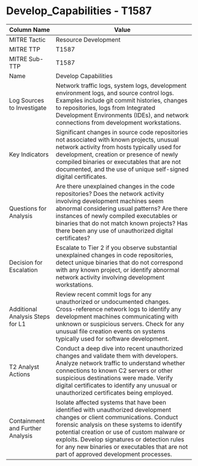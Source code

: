# Develop_Capabilities - T1587

| Column Name | Value |
|-------------|-------|
| MITRE Tactic | Resource Development |
| MITRE TTP | T1587 |
| MITRE Sub-TTP | T1587 |
| Name | Develop Capabilities |
| Log Sources to Investigate | Network traffic logs, system logs, development environment logs, and source control logs. Examples include git commit histories, changes to repositories, logs from Integrated Development Environments (IDEs), and network connections from development workstations. |
| Key Indicators | Significant changes in source code repositories not associated with known projects, unusual network activity from hosts typically used for development, creation or presence of newly compiled binaries or executables that are not documented, and the use of unique self-signed digital certificates. |
| Questions for Analysis | Are there unexplained changes in the code repositories? Does the network activity involving development machines seem abnormal considering usual patterns? Are there instances of newly compiled executables or binaries that do not match known projects? Has there been any use of unauthorized digital certificates? |
| Decision for Escalation | Escalate to Tier 2 if you observe substantial unexplained changes in code repositories, detect unique binaries that do not correspond with any known project, or identify abnormal network activity involving development workstations. |
| Additional Analysis Steps for L1 | Review recent commit logs for any unauthorized or undocumented changes. Cross-reference network logs to identify any development machines communicating with unknown or suspicious servers. Check for any unusual file creation events on systems typically used for software development. |
| T2 Analyst Actions | Conduct a deep dive into recent unauthorized changes and validate them with developers. Analyze network traffic to understand whether connections to known C2 servers or other suspicious destinations were made. Verify digital certificates to identify any unusual or unauthorized certificates being employed. |
| Containment and Further Analysis | Isolate affected systems that have been identified with unauthorized development changes or client communications. Conduct forensic analysis on these systems to identify potential creation or use of custom malware or exploits. Develop signatures or detection rules for any new binaries or executables that are not part of approved development processes. |
